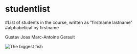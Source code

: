 # studentlist

#List of students in the course, written as "firstname lastname"
#alphabetical by firstname

Gustav Joas
Marc-Antoine Gerault

![The biggest fish](https://asciiart.cc/view/12653)

